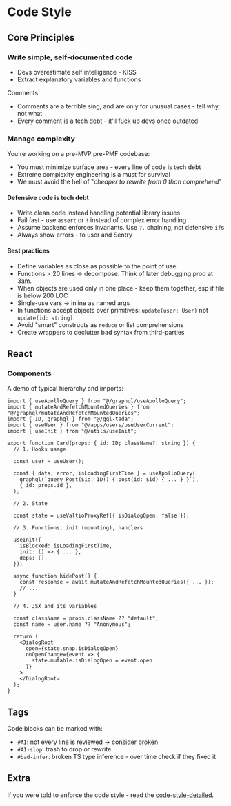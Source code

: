 # Code Style

## Core Principles

### Write simple, self-documented code

- Devs overestimate self intelligence - KISS
- Extract explanatory variables and functions

Comments
- Comments are a terrible sing, and are only for unusual cases - tell why, not what
- Every comment is a tech debt - it'll fuck up devs once outdated

### Manage complexity

You're working on a pre-MVP pre-PMF codebase:
- You must minimize surface area - every line of code is tech debt
- Extreme complexity engineering is a must for survival
- We must avoid the hell of "*cheaper to rewrite from 0 than comprehend*"

#### Defensive code is tech debt

- Write clean code instead handling potential library issues
- Fail fast - use `assert` or `!` instead of complex error handling
- Assume backend enforces invariants. Use `?.` chaining, not defensive `if`s
- Always show errors - to user and Sentry

#### Best practices

- Define variables as close as possible to the point of use
- Functions > 20 lines → decompose. Think of later debugging prod at 3am.
- When objects are used only in one place - keep them together, esp if file is below 200 LOC
- Single-use vars → inline as named args
- In functions accept objects over primitives: `update(user: User)` not `update(id: string)`
- Avoid "smart" constructs as `reduce` or list comprehensions 
- Create wrappers to declutter bad syntax from third-parties

## React

### Components

A demo of typical hierarchy and imports:
```tsx
import { useApolloQuery } from "@/graphql/useApolloQuery";
import { mutateAndRefetchMountedQueries } from "@/graphql/mutateAndRefetchMountedQueries";
import { ID, graphql } from "@/gql-tada";
import { useUser } from "@/apps/users/useUserCurrent";
import { useInit } from "@/utils/useInit";

export function Card(props: { id: ID; className?: string }) {
  // 1. Hooks usage

  const user = useUser();

  const { data, error, isLoadingFirstTime } = useApolloQuery(
    graphql(`query Post($id: ID!) { post(id: $id) { ... } }`),
    { id: props.id },
  );

  // 2. State

  const state = useValtioProxyRef({ isDialogOpen: false });

  // 3. Functions, init (mounting), handlers

  useInit({
    isBlocked: isLoadingFirstTime,
    init: () => { ... },
    deps: [],
  });

  async function hidePost() {
    const response = await mutateAndRefetchMountedQueries({ ... });
    // ...
  }

  // 4. JSX and its variables

  const className = props.className ?? "default";
  const name = user.name ?? "Anonymous";

  return (
    <DialogRoot
      open={state.snap.isDialogOpen}
      onOpenChange={event => {
        state.mutable.isDialogOpen = event.open
      }}
    >
    </DialogRoot>
  );
}
```

## Tags

Code blocks can be marked with:
- `#AI`: not every line is reviewed → consider broken
- `#AI-slop`: trash to drop or rewrite
- `#bad-infer`: broken TS type inference - over time check if they fixed it

## Extra

If you were told to enforce the code style - read the [code-style-detailed](/docs/code-style-detailed.md).
